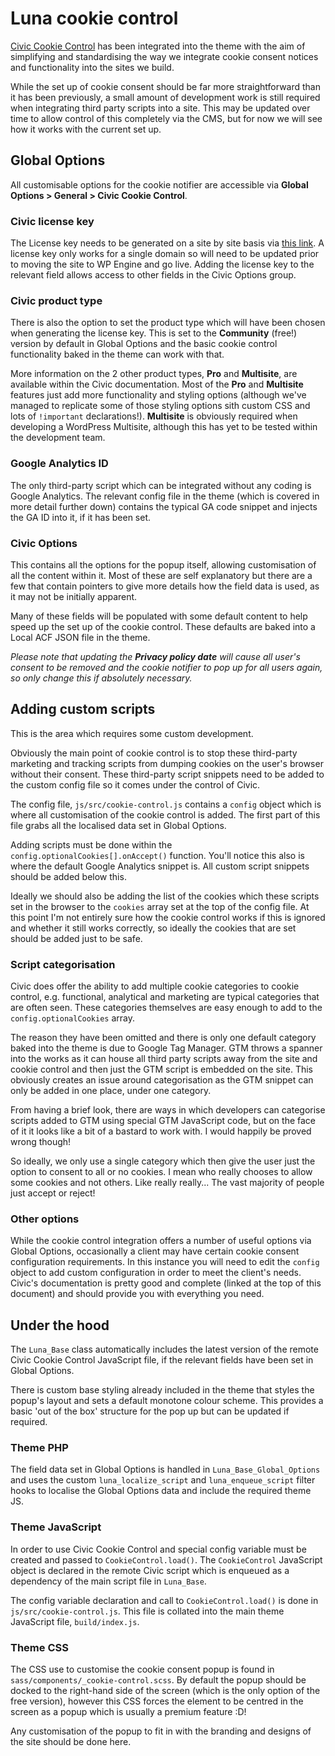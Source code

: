 # Luna cookie control

[Civic Cookie Control](https://www.civicuk.com/cookie-control/documentation) has been integrated into the theme with the aim of simplifying and standardising the way we integrate cookie consent notices and functionality into the sites we build.

While the set up of cookie consent should be far more straightforward than it has been previously, a small amount of development work is still required when integrating third party scripts into a site. This may be updated over time to allow control of this completely via the CMS, but for now we will see how it works with the current set up.

## Global Options

All customisable options for the cookie notifier are accessible via **Global Options > General > Civic Cookie Control**.

### Civic license key

The License key needs to be generated on a site by site basis via [this link](https://www.civicuk.com/cookie-control/download). A license key only works for a single domain so will need to be updated prior to moving the site to WP Engine and go live. Adding the license key to the relevant field allows access to other fields in the Civic Options group.

### Civic product type

There is also the option to set the product type which will have been chosen when generating the license key. This is set to the **Community** (free!) version by default in Global Options and the basic cookie control functionality baked in the theme can work with that.

More information on the 2 other product types, **Pro** and **Multisite**, are available within the Civic documentation. Most of the **Pro** and **Multisite** features just add more functionality and styling options (although we've managed to replicate some of those styling options sith custom CSS and lots of `!important` declarations!). **Multisite** is obviously required when developing a WordPress Multisite, although this has yet to be tested within the development team.

### Google Analytics ID

The only third-party script which can be integrated without any coding is Google Analytics. The relevant config file in the theme (which is covered in more detail further down) contains the typical GA code snippet and injects the GA ID into it, if it has been set.

### Civic Options

This contains all the options for the popup itself, allowing customisation of all the content within it. Most of these are self explanatory but there are a few that contain pointers to give more details how the field data is used, as it may not be initially apparent.

Many of these fields will be populated with some default content to help speed up the set up of the cookie control. These defaults are baked into a Local ACF JSON file in the theme.

*Please note that updating the **Privacy policy date** will cause all user's consent to be removed and the cookie notifier to pop up for all users again, so only change this if absolutely necessary.*

## Adding custom scripts

This is the area which requires some custom development.

Obviously the main point of cookie control is to stop these third-party marketing and tracking scripts from dumping cookies on the user's browser without their consent. These third-party script snippets need to be added to the custom config file so it comes under the control of Civic.

The config file, `js/src/cookie-control.js` contains a `config` object which is where all customisation of the cookie control is added. The first part of this file grabs all the localised data set in Global Options.

Adding scripts must be done within the `config.optionalCookies[].onAccept()` function. You'll notice this also is where the default Google Analytics snippet is. All custom script snippets should be added below this.

Ideally we should also be adding the list of the cookies which these scripts set in the browser to the `cookies` array set at the top of the config file. At this point I'm not entirely sure how the cookie control works if this is ignored and whether it still works correctly, so ideally the cookies that are set should be added just to be safe.

### Script categorisation

Civic does offer the ability to add multiple cookie categories to cookie control, e.g. functional, analytical and marketing are typical categories that are often seen. These categories themselves are easy enough to add to the `config.optionalCookies` array.

The reason they have been omitted and there is only one default category baked into the theme is due to Google Tag Manager. GTM throws a spanner into the works as it can house all third party scripts away from the site and cookie control and then just the GTM script is embedded on the site. This obviously creates an issue around categorisation as the GTM snippet can only be added in one place, under one category.

From having a brief look, there are ways in which developers can categorise scripts added to GTM using special GTM JavaScript code, but on the face of it it looks like a bit of a bastard to work with. I would happily be proved wrong though!

So ideally, we only use a single category which then give the user just the option to consent to all or no cookies. I mean who really chooses to allow some cookies and not others. Like really really... The vast majority of people just accept or reject!

### Other options

While the cookie control integration offers a number of useful options via Global Options, occasionally a client may have certain cookie consent configuration requirements. In this instance you will need to edit the `config` object to add custom configuration in order to meet the client's needs. Civic's documentation is pretty good and complete (linked at the top of this document) and should provide you with everything you need.

## Under the hood

The `Luna_Base` class automatically includes the latest version of the remote Civic Cookie Control JavaScript file, if the relevant fields have been set in Global Options.

There is custom base styling already included in the theme that styles the popup's layout and sets a default monotone colour scheme. This provides a basic 'out of the box' structure for the pop up but can be updated if required.

### Theme PHP

The field data set in Global Options is handled in `Luna_Base_Global_Options` and uses the custom `luna_localize_script` and `luna_enqueue_script` filter hooks to localise the Global Options data and include the required theme JS.

### Theme JavaScript

In order to use Civic Cookie Control and special config variable must be created and passed to `CookieControl.load()`. The `CookieControl` JavaScript object is declared in the remote Civic script which is enqueued as a dependency of the main script file in `Luna_Base`.

The config variable declaration and call to `CookieControl.load()` is done in `js/src/cookie-control.js`. This file is collated into the main theme JavaScript file, `build/index.js`.

### Theme CSS

The CSS use to customise the cookie consent popup is found in `sass/components/_cookie-control.scss`. By default the popup should be docked to the right-hand side of the screen (which is the only option of the free version), however this CSS forces the element to be centred in the screen as a popup which is usually a premium feature :D!

Any customisation of the popup to fit in with the branding and designs of the site should be done here.
